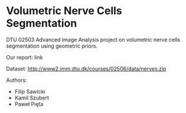 # Volumetric Nerve Cells Segmentation
DTU 02503 Advanced Image Analysis project on volumetric nerve cells segmentation using geometric priors.

Our report: link

Dataset: http://www2.imm.dtu.dk/courses/02506/data/nerves.zip

Authors:
- Filip Sawicki
- Kamil Szubert
- Paweł Pięta